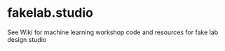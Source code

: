 # fakelab.studio
See Wiki for machine learning workshop code and resources for fake lab design studio
